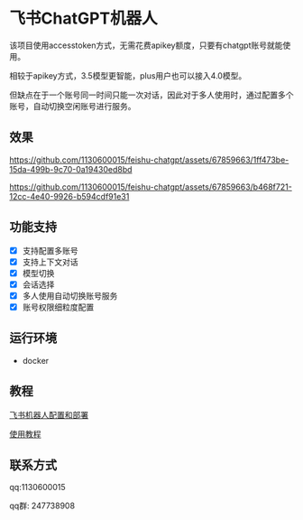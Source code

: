 # 飞书ChatGPT机器人


 该项目使用accesstoken方式，无需花费apikey额度，只要有chatgpt账号就能使用。

 相较于apikey方式，3.5模型更智能，plus用户也可以接入4.0模型。

 但缺点在于一个账号同一时间只能一次对话，因此对于多人使用时，通过配置多个账号，自动切换空闲账号进行服务。

## 效果

https://github.com/1130600015/feishu-chatgpt/assets/67859663/1ff473be-15da-499b-9c70-0a19430ed8bd



https://github.com/1130600015/feishu-chatgpt/assets/67859663/b468f721-12cc-4e40-9926-b594cdf91e31

## 功能支持

- [x] 支持配置多账号
- [x] 支持上下文对话
- [x] 模型切换
- [x] 会话选择
- [x] 多人使用自动切换账号服务
- [x] 账号权限细粒度配置

## 运行环境

- docker

## 教程

[飞书机器人配置和部署](docs/feishu.md)

[使用教程](docs/usage.md)

## 联系方式

qq:1130600015

qq群: 247738908
